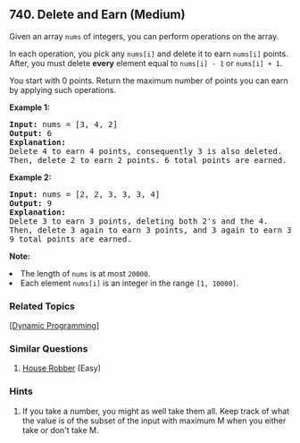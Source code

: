 <!--|This file generated by command(leetcode description); DO NOT EDIT.    |-->
<!--+----------------------------------------------------------------------+-->
<!--|@author    Openset <openset.wang@gmail.com>                           |-->
<!--|@link      https://github.com/openset                                 |-->
<!--|@home      https://github.com/openset/leetcode                        |-->
<!--+----------------------------------------------------------------------+-->

## 740. Delete and Earn (Medium)

<p>
Given an array <code>nums</code> of integers, you can perform operations on the array.
</p><p>
In each operation, you pick any <code>nums[i]</code> and delete it to earn <code>nums[i]</code> points.  After, you must delete <b>every</b> element equal to <code>nums[i] - 1</code> or <code>nums[i] + 1</code>.
</p><p>
You start with 0 points.  Return the maximum number of points you can earn by applying such operations.
</p>

<p><b>Example 1:</b><br />
<pre>
<b>Input:</b> nums = [3, 4, 2]
<b>Output:</b> 6
<b>Explanation:</b> 
Delete 4 to earn 4 points, consequently 3 is also deleted.
Then, delete 2 to earn 2 points. 6 total points are earned.
</pre>
</p>

<p><b>Example 2:</b><br />
<pre>
<b>Input:</b> nums = [2, 2, 3, 3, 3, 4]
<b>Output:</b> 9
<b>Explanation:</b> 
Delete 3 to earn 3 points, deleting both 2's and the 4.
Then, delete 3 again to earn 3 points, and 3 again to earn 3 points.
9 total points are earned.
</pre>
</p>

<p><b>Note:</b>
<li>The length of <code>nums</code> is at most <code>20000</code>.</li>
<li>Each element <code>nums[i]</code> is an integer in the range <code>[1, 10000]</code>.</li>
</p>

### Related Topics
[[Dynamic Programming](https://github.com/openset/leetcode/tree/master/tag/dynamic-programming/README.md)] 

### Similar Questions
  1. [House Robber](https://github.com/openset/leetcode/tree/master/problems/house-robber) (Easy)

### Hints
  1. If you take a number, you might as well take them all.  Keep track of what the value is of the subset of the input with maximum M when you either take or don't take M.
